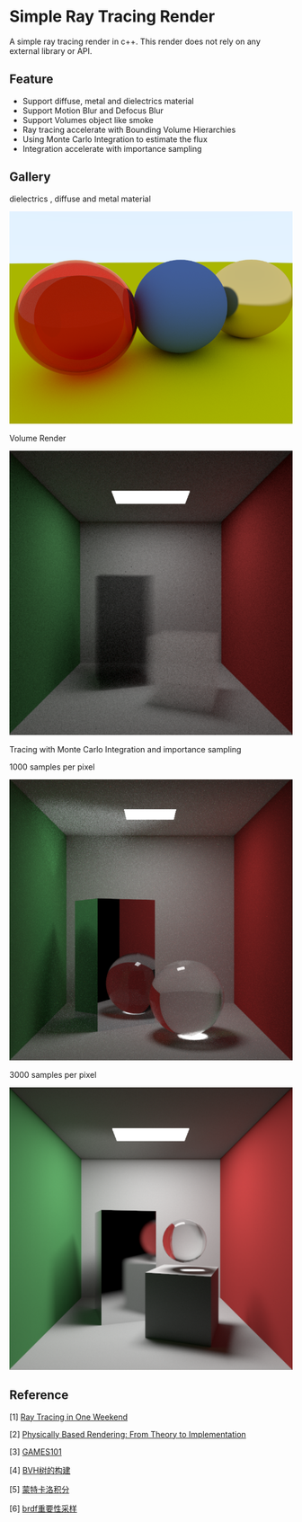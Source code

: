 # Simple Ray Tracing Render

A simple ray tracing render in c++. This render does not rely on any external library or API.

## Feature

* Support diffuse, metal and dielectrics material
* Support Motion Blur and Defocus Blur
* Support Volumes object like smoke
* Ray tracing accelerate with Bounding Volume Hierarchies
* Using Monte Carlo Integration to estimate the flux
* Integration accelerate with importance sampling

## Gallery

dielectrics , diffuse and metal material

![avatar](README.assets/10_Final2.png)

Volume Render

![image-20230724222442014](README.assets/image-20230724222442014.png)

Tracing with Monte Carlo Integration and importance sampling

1000 samples per pixel

![image-20230725114039547](README.assets/image-20230725114039547.png)

3000 samples per pixel

![image-20230724222252533](README.assets/image-20230724222252533.png)



## Reference

[1] [Ray Tracing in One Weekend](https://raytracing.github.io/)

[2] [Physically Based Rendering: From Theory to Implementation](https://www.pbr-book.org/3ed-2018/contents)

[3] [GAMES101](https://www.bilibili.com/video/BV1X7411F744/?spm_id_from=333.999.0.0)

[4] [BVH树的构建](https://zhuanlan.zhihu.com/p/114307697)

[5] [蒙特卡洛积分](https://zhuanlan.zhihu.com/p/146144853)

[6] [brdf重要性采样](https://zhuanlan.zhihu.com/p/505284731)